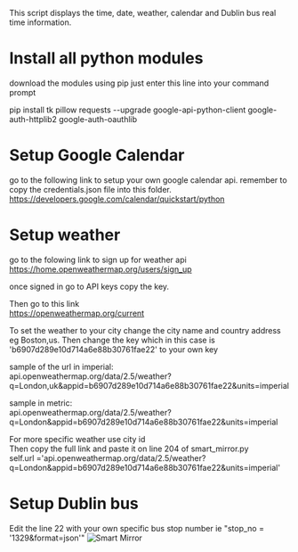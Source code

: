 This script displays the time, date, weather, calendar and Dublin bus real time information.


# Install all python modules
download the modules using pip
just enter this line into your command prompt

pip install tk pillow requests --upgrade google-api-python-client google-auth-httplib2 google-auth-oauthlib

# Setup Google Calendar
go to the following link to setup your own google calendar api.
remember to copy the credentials.json file into this folder.<br>
https://developers.google.com/calendar/quickstart/python

# Setup weather
go to the folowing link to sign up for weather api <br>
https://home.openweathermap.org/users/sign_up

once signed in go to API keys
copy the key.

Then go to this link<br>
https://openweathermap.org/current

To set the weather to your city change the city name and country address eg Boston,us.
Then change the key  which in this case is 'b6907d289e10d714a6e88b30761fae22' to your own key

sample of the url in imperial:<br>
api.openweathermap.org/data/2.5/weather?q=London,uk&appid=b6907d289e10d714a6e88b30761fae22&units=imperial

sample in metric:<br>
api.openweathermap.org/data/2.5/weather?q=London&appid=b6907d289e10d714a6e88b30761fae22&units=imperial

For more specific weather use city id <br>
Then copy the full link and paste it  on line 204 of  smart_mirror.py<br>
self.url ='api.openweathermap.org/data/2.5/weather?q=London&appid=b6907d289e10d714a6e88b30761fae22&units=imperial'

# Setup Dublin bus 
Edit the line 22  with your own specific bus stop number ie "stop_no = '1329&format=json'"
![Smart Mirror](https://i.imgur.com/iEqfpd7.png)
